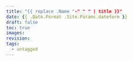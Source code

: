 ```yaml
---
title: "{{ replace .Name "-" " " | title }}"
date: {{ .Date.Format .Site.Params.dateform }}
draft: false
toc: true
images:
revision:
tags: 
  - untagged
---
```


